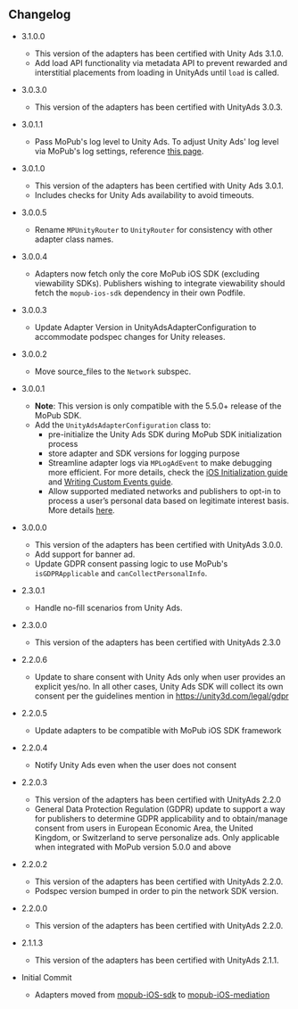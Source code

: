 
## Changelog


* 3.1.0.0
    * This version of the adapters has been certified with Unity Ads 3.1.0.
    * Add load API functionality via metadata API to prevent rewarded and interstitial placements from loading in UnityAds until `load` is called.

* 3.0.3.0
  * This version of the adapters has been certified with UnityAds 3.0.3.

* 3.0.1.1
  * Pass MoPub's log level to Unity Ads. To adjust Unity Ads' log level via MoPub's log settings, reference [this page](https://developers.mopub.com/publishers/ios/test/#enable-logging).

* 3.0.1.0
  * This version of the adapters has been certified with Unity Ads 3.0.1.
  * Includes checks for Unity Ads availability to avoid timeouts.
  
* 3.0.0.5
  * Rename `MPUnityRouter` to `UnityRouter` for consistency with other adapter class names. 

* 3.0.0.4
  * Adapters now fetch only the core MoPub iOS SDK (excluding viewability SDKs). Publishers wishing to integrate viewability should fetch the `mopub-ios-sdk` dependency in their own Podfile.

* 3.0.0.3
  * Update Adapter Version in UnityAdsAdapterConfiguration to accommodate podspec changes for Unity releases.
  
* 3.0.0.2
  * Move source_files to the `Network` subspec.

* 3.0.0.1
  * **Note**: This version is only compatible with the 5.5.0+ release of the MoPub SDK.
  * Add the `UnityAdsAdapterConfiguration` class to: 
    * pre-initialize the Unity Ads SDK during MoPub SDK initialization process
    * store adapter and SDK versions for logging purpose
    * Streamline adapter logs via `MPLogAdEvent` to make debugging more efficient. For more details, check the [iOS Initialization guide](https://developers.mopub.com/docs/ios/initialization/) and [Writing Custom Events guide](https://developers.mopub.com/docs/ios/custom-events/).
    * Allow supported mediated networks and publishers to opt-in to process a user’s personal data based on legitimate interest basis. More details [here](https://developers.mopub.com/docs/publisher/gdpr-guide/#legitimate-interest-support).

* 3.0.0.0
  * This version of the adapters has been certified with UnityAds 3.0.0.
  * Add support for banner ad.
  * Update GDPR consent passing logic to use MoPub's `isGDPRApplicable` and `canCollectPersonalInfo`.

* 2.3.0.1
  * Handle no-fill scenarios from Unity Ads. 

* 2.3.0.0
  * This version of the adapters has been certified with UnityAds 2.3.0

* 2.2.0.6
  * Update to share consent with Unity Ads only when user provides an explicit yes/no. In all other cases, Unity Ads SDK will collect its own consent per the guidelines mention in https://unity3d.com/legal/gdpr

* 2.2.0.5
  * Update adapters to be compatible with MoPub iOS SDK framework

* 2.2.0.4
  * Notify Unity Ads even when the user does not consent

* 2.2.0.3
  * This version of the adapters has been certified with UnityAds 2.2.0
  * General Data Protection Regulation (GDPR) update to support a way for publishers to determine GDPR applicability and to obtain/manage consent from users in European Economic Area, the United Kingdom, or Switzerland to serve personalize ads. Only applicable when integrated with MoPub version 5.0.0 and above
    
* 2.2.0.2
  * This version of the adapters has been certified with UnityAds 2.2.0.
  * Podspec version bumped in order to pin the network SDK version.
    
* 2.2.0.0
  * This version of the adapters has been certified with UnityAds 2.2.0.

* 2.1.1.3
  * This version of the adapters has been certified with UnityAds 2.1.1.

* Initial Commit
  * Adapters moved from [mopub-iOS-sdk](https://github.com/mopub/mopub-ios-sdk) to [mopub-iOS-mediation](https://github.com/mopub/mopub-iOS-mediation/)
